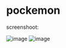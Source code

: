 # pockemon
screenshoot:


![image](https://user-images.githubusercontent.com/79710659/232344676-09677582-02d3-42e2-bd67-195e990c6403.png)
![image](https://user-images.githubusercontent.com/79710659/232344716-67dce34c-67da-4fab-8529-75f7f2be8f3f.png)



